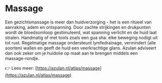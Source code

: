 # Massage

Een gezichtsmassage is meer dan huidverzorging - het is een ritueel van aanraking, adem en ontspanning. Door zachte strijkingen en drukpunten wordt de bloedsomloop gestimuleerd, wat spanning verlicht en de huid laat stralen. Handmatig of met tools zoals een gua sha: elke beweging nodigt uit tot rust. Regelmatige massage ondersteunt lymfedrainage, vermindert (alle soorten) wallen en geeft de huid een veerkrachtige glans. Azulan adviseert dan ook zeker om je huidolie op maat aan te brengen middels een massage-rondje.

👉 Lees meer: [https://azulan.nl/atlas/massage](https://azulan.nl/atlas/massage)